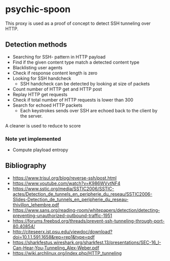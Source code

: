 # psychic-spoon

This proxy is used as a proof of concept to detect SSH tunneling over HTTP.

## Detection methods

* Searching for SSH- pattern in HTTP payload
* Find if the given content type match a detected content type
* Blacklisting user agents
* Check if response content length is zero
* Looking for SSH handcheck
	- SSH handcheck can be detected by looking at size of packets
* Count number of HTTP get and HTTP post
* Replay HTTP get requests
* Check if total number of HTTP requests is lower than 300
* Search for echoed HTTP packets
	- Each keystrokes sends over SSH are echoed back to the client by the server.
	
A cleaner is used to reduce to score

### Note yet implemented
* Compute playload entropy

## Bibliography

* https://www.trisul.org/blog/reverse-ssh/post.html
* https://www.youtube.com/watch?v=K986WVvtNF4
* https://www.sstic.org/media/SSTIC2006/SSTIC-actes/Detection_de_tunnels_en_peripherie_du_reseau/SSTIC2006-Slides-Detection_de_tunnels_en_peripherie_du_reseau-thivillon_lehembre.pdf
* https://www.sans.org/reading-room/whitepapers/detection/detecting-preventing-unauthorized-outbound-traffic-1951
* https://forums.freebsd.org/threads/prevent-ssh-tunneling-through-port-80.40854/
* http://citeseerx.ist.psu.edu/viewdoc/download?doi=10.1.1.591.1658&rep=rep1&type=pdf
* https://sharkfestus.wireshark.org/sharkfest.13/presentations/SEC-16_I-Can-Hear-You-Tunneling_Alex-Weber.pdf
* https://wiki.archlinux.org/index.php/HTTP_tunneling
